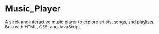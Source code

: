 # Music_Player
A sleek and interactive music player to explore artists, songs, and playlists. Built with HTML, CSS, and JavaScript
